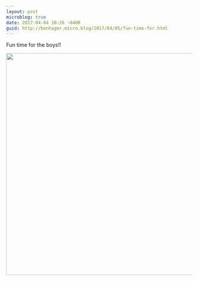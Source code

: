 ```yaml
---
layout: post
microblog: true
date: 2017-04-04 20:26 -0400
guid: http://benhager.micro.blog/2017/04/05/fun-time-for.html
---
```

Fun time for the boys!!

<img src="http://hager.blog/uploads/2017/81548dc848.jpg" width="600" height="600" />
